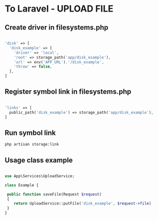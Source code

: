 # To Laravel - UPLOAD FILE

## Create driver in filesystems.php

``` php

'disk' => [
  'disk_example' => [
    'driver' => 'local',
    'root' => storage_path('app/disk_example'),
    'url' => env('APP_URL').'/disk_example',
    'throw' => false,
  ],
]
```

## Register symbol link in filesystems.php

``` php

'links' => [
  public_path('disk_example') => storage_path('app/disk_example'),
]
```

## Run symbol link

``` bash
php artisan storage:link
```

## Usage class example

``` php

use App\Services\UploadService;

class Example {

 public function saveFile(Request $request)
 {
    return UploadService::putFile('disk_example', $request->file)
 }
}
```

